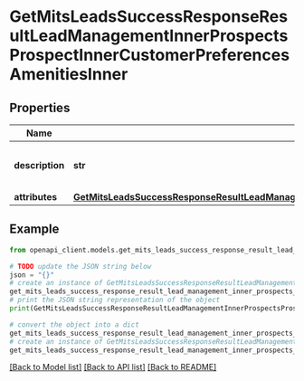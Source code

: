 # GetMitsLeadsSuccessResponseResultLeadManagementInnerProspectsProspectInnerCustomerPreferencesAmenitiesInner


## Properties

Name | Type | Description | Notes
------------ | ------------- | ------------- | -------------
**description** | **str** | The description of the amenity. | [optional] 
**attributes** | [**GetMitsLeadsSuccessResponseResultLeadManagementInnerProspectsProspectInnerCustomerPreferencesAmenitiesInnerAttributes**](GetMitsLeadsSuccessResponseResultLeadManagementInnerProspectsProspectInnerCustomerPreferencesAmenitiesInnerAttributes.md) |  | [optional] 

## Example

```python
from openapi_client.models.get_mits_leads_success_response_result_lead_management_inner_prospects_prospect_inner_customer_preferences_amenities_inner import GetMitsLeadsSuccessResponseResultLeadManagementInnerProspectsProspectInnerCustomerPreferencesAmenitiesInner

# TODO update the JSON string below
json = "{}"
# create an instance of GetMitsLeadsSuccessResponseResultLeadManagementInnerProspectsProspectInnerCustomerPreferencesAmenitiesInner from a JSON string
get_mits_leads_success_response_result_lead_management_inner_prospects_prospect_inner_customer_preferences_amenities_inner_instance = GetMitsLeadsSuccessResponseResultLeadManagementInnerProspectsProspectInnerCustomerPreferencesAmenitiesInner.from_json(json)
# print the JSON string representation of the object
print(GetMitsLeadsSuccessResponseResultLeadManagementInnerProspectsProspectInnerCustomerPreferencesAmenitiesInner.to_json())

# convert the object into a dict
get_mits_leads_success_response_result_lead_management_inner_prospects_prospect_inner_customer_preferences_amenities_inner_dict = get_mits_leads_success_response_result_lead_management_inner_prospects_prospect_inner_customer_preferences_amenities_inner_instance.to_dict()
# create an instance of GetMitsLeadsSuccessResponseResultLeadManagementInnerProspectsProspectInnerCustomerPreferencesAmenitiesInner from a dict
get_mits_leads_success_response_result_lead_management_inner_prospects_prospect_inner_customer_preferences_amenities_inner_from_dict = GetMitsLeadsSuccessResponseResultLeadManagementInnerProspectsProspectInnerCustomerPreferencesAmenitiesInner.from_dict(get_mits_leads_success_response_result_lead_management_inner_prospects_prospect_inner_customer_preferences_amenities_inner_dict)
```
[[Back to Model list]](../README.md#documentation-for-models) [[Back to API list]](../README.md#documentation-for-api-endpoints) [[Back to README]](../README.md)


